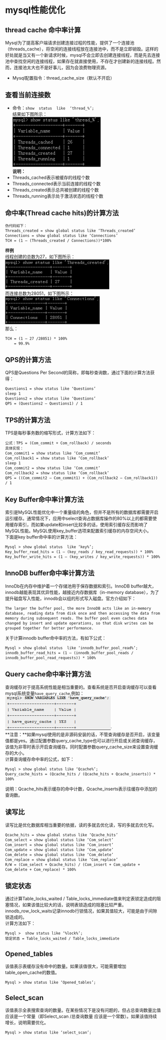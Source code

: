 # mysql性能优化
## thread cache 命中率计算  
Mysql为了提高客户端请求创建连接过程的性能，提供了一个连接池（threads_cache），将空闲的连接线程放在连接池中，而不是立即销毁。这样的好处就是当又有一个新请求时候，mysql不会立即去创建连接线程，而是先去连接池中查找空闲的连接线程，如果存在就直接使用，不存在才创建新的连接线程。然而，连接池太大也不是好事儿，因为会浪费物理资源。
+ Mysql配置指令：thread_cache_size（默认不开启）
## 查看当前连接数
+ 命令：`show  status  like  ‘thread_%’;`  
结果如下图所示：  
![mysql performance 1](images/mysql-performance-1.png)  
**说明：**  
 + Threads_cached表示被缓存的线程个数
 + Threads_connected表示当前连接的线程个数
 + Threads_created表示总共被创建的线程个数
 + Threads_running表示处于激活状态的线程个数

## 命中率(Thread cache hits)的计算方法
```shell
伪代码如下：
Threads_created = show global status like ‘Threads_created’
Connections = show global status like ‘Connections’
TCH = (1 – (Threads_created / Connections))*100%
```
**样例**  
线程创建的总数为27，如下图所示：  
![mysql performance 2](images/mysql-performance-2.png)  
而连接总数为28051，如下图所示：  
![mysql performance 3](images/mysql-performance-3.png)  
那么：
```shell
TCH = (1 – 27 /28051) * 100% 
    = 99.9%
```
## QPS的计算方法
QPS是Questions Per Second的简称，即每秒查询数，通过下面的计算方法获得：
```shell
Questions1 = show status like ‘Questions’
sleep 1
Questions2 = show status like ‘Questions’
QPS = (Questions2 – Questions1) / 1
```
## TPS的计算方法
TPS是每秒事务数的缩写形式，计算方法如下：
```shell
公式：TPS = (Com_commit + Com_rollback) / seconds
具体实现：
Com_commit1 = show status like ‘Com_commit’
Com_rollback1 = show status like ‘Com_rollback’
sleep 1
Com_commit2 = show status like ‘Com_commit’
Com_rollback2 = show status like ‘Com_rollback’
QPS = ((Com_commit2 – Com_commit1) + (Com_rollback2 – Com_rollback1)) / 1
```
## Key Buffer命中率计算方法
索引是MySQL性能优化中一个重量级的角色，但并不是所有的数据库都需要开启运引缓存。通常情况下，应用中select查询占数据库操作的80%以上的都需要使用缓存索引，而如果update和insert比较多的话，使用索引缓存反而影响了MySQL性能。MySQL使用key_buffer选项来配置索引缓存的内存空间大小。  
下面是key buffer命中率的计算方法：
```shell
Mysql > show global status  like ‘key%’;
Key_buffer_read_hits = (1 – (key_reads / key_read_requests)) * 100%
Key_buffer_write_hits = (1 – (key_writes / key_write_requests)) * 100%
```
## InnoDB buffer命中率计算方法
InnoDb在内存中维护着一个存储池用于保存数据和索引。InnoDB buffer越大，innodb越能表现其优异性能，越接近内存数据库（in-memory database），为了提升磁盘写入性能，innodb会以组的形式写入磁盘。官方介绍如下：  
```shell
The larger the buffer pool, the more InnoDB acts like an in-memory database, reading data from disk once and then accessing the data from memory during subsequent reads. The buffer pool even caches data changed by insert and update operations, so that disk writes can be grouped together for better performance.
```
关于计算innodb buffer命中率的方法，有如下公式：
```shell
Mysql > show global status  like ‘innodb_buffer_pool_read%’;
innodb_buffer_read_hits = (1 – (innodb_buffer_pool_reads / innodb_buffer_pool_read_requests)) * 100%
```
## Query cache命中率计算方法
查询缓存对于提高系统性能是相当重要的。查看系统是否开启查询缓存可以查看mysql系统变量`have_query_cache`,例如：  
![mysql performance 4](images/mysql-performance-4.png)  
**注意：**如果mysql使用的是非源码安装的话，不管查询缓存是否开启，该变量值都是yes。通过配置参数query_cache_type也可以进行开启或关闭查询缓存，该值为非零时表示开启查询缓存。同时配置参数query_cache_size来设置查询缓存的大小。  
计算查询缓存命中率的公式，如下：
```shell
Mysql > show global status like ‘Qcache%’;
Query_cache_hists = (Qcache_hits / (Qcache_hits + Qcache_inserts)) * 100%
```
说明：Qcache_hits表示缓存的命中计数，Qcache_inserts表示往缓存中添加的查询数。  
## 读写比
读写比是优化数据库相当重要的依据，读的多就去优化读，写的多就去优化写。
```shell
Qcache_hits = show global status like ‘Qcache_hits’
Com_select = show global status like ‘Com_select’
Com_insert = show global status like ‘Com_insert’
Com_update = show global status like ‘Com_update’
Com_delete = show global status like ‘Com_delete’
Com_replace = show global status like ‘Com_replace’
R/W = (Com_select + Qcache_hits) / (Com_insert + Com_update + Com_delete + Com_replace) * 100%
```
## 锁定状态
通过计算Table_locks_waited / Table_locks_immediate值来判定表锁定造成的阻塞情况，如果该值比较大的话，说明表锁造成的阻塞比较严重。innodb_row_lock_waits记录innodb行锁情况，如果其值较大，可能是由于间隙锁造成的。  
计算方法如下：
```shell
Mysql >  show status like ‘%lock%’;
锁定状态 = Table_locks_waited / Table_locks_immediate
```
## Opened_tables
该值表示表缓存没有命中的数量。如果该值很大，可能需要增加table_open_cache的数值。
```shell
Mysql > show status like ‘Opened_tables’;
```
## Select_scan
该值表示全表搜索查询的数量。在某些情况下是没有问题的，但占总查询数量比值应该是一个常量（即Select_scan /总查询数量 应该是一个常数）。如果该值持续增长，说明需要优化。  
```shell
Mysql > show status like ‘select_scan’;
```